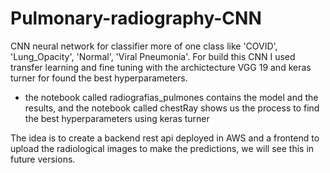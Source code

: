 # Pulmonary-radiography-CNN
CNN neural network for classifier more of one class like 'COVID', 'Lung_Opacity', 'Normal', 'Viral Pneumonia'. For build this CNN I used transfer learning and fine tuning with the archictecture VGG 19 and keras turner for found the best hyperparameters.

* the notebook called radiografias_pulmones contains the model and the results, and the notebook called chestRay shows us the process to find the best hyperparameters using keras turner

The idea is to create a backend rest api deployed in AWS and a frontend to upload the radiological images to make the predictions, we will see this in future versions.

